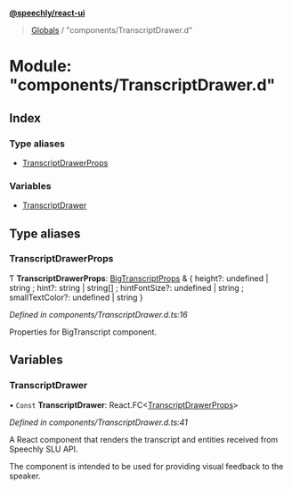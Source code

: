 **[@speechly/react-ui](../README.md)**

> [Globals](../README.md) / "components/TranscriptDrawer.d"

# Module: "components/TranscriptDrawer.d"

## Index

### Type aliases

* [TranscriptDrawerProps](_components_transcriptdrawer_d_.md#transcriptdrawerprops)

### Variables

* [TranscriptDrawer](_components_transcriptdrawer_d_.md#transcriptdrawer)

## Type aliases

### TranscriptDrawerProps

Ƭ  **TranscriptDrawerProps**: [BigTranscriptProps](_components_bigtranscript_d_.md#bigtranscriptprops) & { height?: undefined \| string ; hint?: string \| string[] ; hintFontSize?: undefined \| string ; smallTextColor?: undefined \| string  }

*Defined in components/TranscriptDrawer.d.ts:16*

Properties for BigTranscript component.

## Variables

### TranscriptDrawer

• `Const` **TranscriptDrawer**: React.FC\<[TranscriptDrawerProps](_components_transcriptdrawer_d_.md#transcriptdrawerprops)>

*Defined in components/TranscriptDrawer.d.ts:41*

A React component that renders the transcript and entities received from Speechly SLU API.

The component is intended to be used for providing visual feedback to the speaker.
